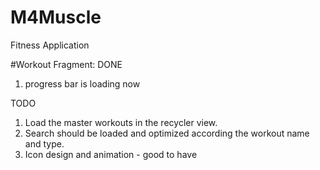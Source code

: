 # M4Muscle
Fitness Application

#Workout Fragment:
DONE
1. progress bar is loading now

TODO
1. Load the master workouts in the recycler view.
2. Search should be loaded and optimized according the workout name and type.
3. Icon design and animation - good to have
